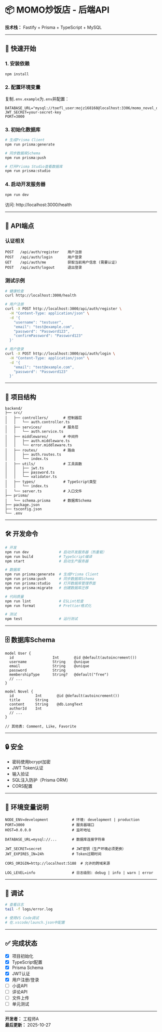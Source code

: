 # 📦 MOMO炒饭店 - 后端API

**技术栈：** Fastify + Prisma + TypeScript + MySQL

---

## 🚀 快速开始

### 1. 安装依赖

```bash
npm install
```

### 2. 配置环境变量

复制`.env.example`为`.env`并配置：

```env
DATABASE_URL="mysql://toefl_user:mojz168168@localhost:3306/momo_novel_db"
JWT_SECRET=your-secret-key
PORT=3000
```

### 3. 初始化数据库

```bash
# 生成Prisma Client
npm run prisma:generate

# 同步数据库Schema
npm run prisma:push

# 打开Prisma Studio查看数据库
npm run prisma:studio
```

### 4. 启动开发服务器

```bash
npm run dev
```

访问: http://localhost:3000/health

---

## 📡 API端点

### 认证相关

```
POST   /api/auth/register    用户注册
POST   /api/auth/login       用户登录
GET    /api/auth/me          获取当前用户信息 (需要认证)
POST   /api/auth/logout      退出登录
```

### 测试示例

```bash
# 健康检查
curl http://localhost:3000/health

# 用户注册
curl -X POST http://localhost:3000/api/auth/register \
  -H "Content-Type: application/json" \
  -d '{
    "username": "testuser",
    "email": "test@example.com",
    "password": "Password123",
    "confirmPassword": "Password123"
  }'

# 用户登录
curl -X POST http://localhost:3000/api/auth/login \
  -H "Content-Type: application/json" \
  -d '{
    "email": "test@example.com",
    "password": "Password123"
  }'
```

---

## 📂 项目结构

```
backend/
├── src/
│   ├── controllers/       # 控制器层
│   │   └── auth.controller.ts
│   ├── services/          # 服务层
│   │   └── auth.service.ts
│   ├── middlewares/       # 中间件
│   │   ├── auth.middleware.ts
│   │   └── error.middleware.ts
│   ├── routes/            # 路由
│   │   ├── auth.routes.ts
│   │   └── index.ts
│   ├── utils/             # 工具函数
│   │   ├── jwt.ts
│   │   ├── password.ts
│   │   └── validator.ts
│   ├── types/             # TypeScript类型
│   │   └── index.ts
│   └── server.ts          # 入口文件
├── prisma/
│   └── schema.prisma      # 数据库Schema
├── package.json
├── tsconfig.json
└── .env
```

---

## 🛠️ 开发命令

```bash
# 开发
npm run dev              # 启动开发服务器（热重载）
npm run build            # TypeScript编译
npm start                # 启动生产服务器

# 数据库
npm run prisma:generate  # 生成Prisma Client
npm run prisma:push      # 同步数据库Schema
npm run prisma:studio    # 打开数据库管理界面
npm run prisma:migrate   # 创建数据库迁移

# 代码质量
npm run lint             # ESLint检查
npm run format           # Prettier格式化

# 测试
npm test                 # 运行测试
```

---

## 🗄️ 数据库Schema

```prisma
model User {
  id                  Int       @id @default(autoincrement())
  username            String    @unique
  email               String    @unique
  password            String
  membershipType      String?   @default("free")
  // ...
}

model Novel {
  id          Int       @id @default(autoincrement())
  title       String
  content     String    @db.LongText
  authorId    Int
  // ...
}

// 其他表: Comment, Like, Favorite
```

---

## 🔒 安全

- 密码使用bcrypt加密
- JWT Token认证
- 输入验证
- SQL注入防护（Prisma ORM）
- CORS配置

---

## 📝 环境变量说明

```env
NODE_ENV=development           # 环境: development | production
PORT=3000                      # 服务器端口
HOST=0.0.0.0                   # 监听地址

DATABASE_URL=mysql://...       # 数据库连接字符串

JWT_SECRET=secret              # JWT密钥（生产环境必须更换）
JWT_EXPIRES_IN=24h             # Token过期时间

CORS_ORIGIN=http://localhost:5188  # 允许的跨域来源

LOG_LEVEL=info                 # 日志级别: debug | info | warn | error
```

---

## 🐛 调试

```bash
# 查看日志
tail -f logs/error.log

# 使用VS Code调试
# 在.vscode/launch.json中配置
```

---

## ✅ 完成状态

- [x] 项目初始化
- [x] TypeScript配置
- [x] Prisma Schema
- [x] JWT认证
- [x] 用户注册/登录
- [ ] 小说API
- [ ] 评论API
- [ ] 文件上传
- [ ] 单元测试

---

**开发者：** 工程师A  
**最后更新：** 2025-10-27

